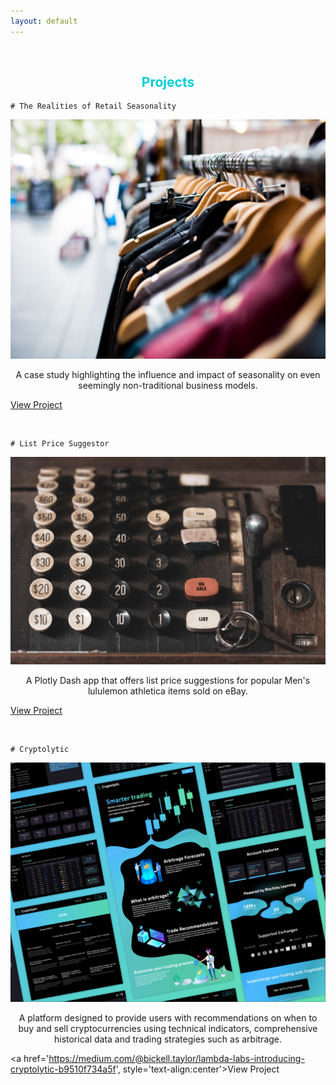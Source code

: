 ```yaml
---
layout: default
---
```

<br>

<h2 style='color:DarkTurquoise;text-align:center'>Projects</h2>

```
# The Realities of Retail Seasonality
```

![Retail](/assets/img/ebay_retail_resize.PNG)

<p style='text-align:center'>A case study highlighting the influence and impact of seasonality on even seemingly non-traditional business models.</p>

[View Project](https://medium.com/@bickell.taylor/a-case-study-what-3-000-sales-on-ebay-taught-me-about-the-realities-of-retail-seasonality-85bc9421e2f4)

<br>

```
# List Price Suggestor
```

![Register](/assets/img/list_price_resize.png)

<p style='text-align:center'>A Plotly Dash app that offers list price suggestions for popular Men's lululemon athletica items sold on eBay.</p>

[View Project](https://list-price-suggestor.herokuapp.com/)

<br>

```
# Cryptolytic
```

![Cryptolytic](/assets/img/Cryptolytic_App.PNG)


<p style='text-align:center'>A platform designed to provide users with recommendations on when to buy and sell cryptocurrencies using technical indicators, comprehensive historical data and trading strategies such as arbitrage.</p>

<!-- [View Project](https://medium.com/@bickell.taylor/lambda-labs-introducing-cryptolytic-b9510f734a5f) -->

<a href='https://medium.com/@bickell.taylor/lambda-labs-introducing-cryptolytic-b9510f734a5f', style='text-align:center'>View Project</a>
